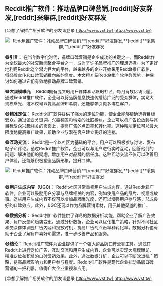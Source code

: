 ## **Reddit推广软件：推动品牌口碑营销,**[reddit]**好友群发,**[reddit]**采集群,**[reddit]**好友群发**

[😍想了解推广相关软件的朋友请登录 http://www.vst.tw](http://www.vst.tw)

 <center><img src="https://vst.tw/MP4/tuiguang/png/4.png" alt="Reddit推广软件：推动品牌口碑营销,**[reddit]**好友群发,**[reddit]**采集群,**[reddit]**好友群发"></center>

**😄引言：**
在当今数字化时代，品牌口碑营销是企业成功的关键之一。而Reddit作为全球最大的社交新闻聚合平台之一，成为了许多品牌推广的理想选择。为了更好地利用Reddit这个潜力巨大的平台，越来越多的企业开始采用Reddit推广软件，将品牌宣传和口碑营销推向新的高度。本文将介绍Reddit推广软件的优势，并探讨如何通过它们有效地推动品牌口碑营销。

**😄大规模曝光：**
Reddit拥有庞大的用户群体和活跃的社区，每月有数亿访问量。通过Reddit推广软件，企业可以将品牌信息快速传播给广泛的受众群体，实现大规模曝光。这不仅可以提高品牌知名度，还能够吸引更多潜在客户。

**😄精准定位：**
Reddit推广软件提供了强大的定位功能，使企业能够精确选择目标受众。通过设定关键词、兴趣标签和特定的社区板块，企业可以将广告投放到与其目标受众兴趣相关的页面上，提高广告的点击率和转化率。这种精准定位可以最大限度地提高推广效果，帮助企业与潜在客户建立更好的连接。

**😄互动交流：**
Reddit是一个以社区为基础的平台，用户可以积极参与讨论、发布帖子和评论。通过Reddit推广软件，企业可以与用户进行实时互动，回答他们的问题、解决他们的疑虑，增加用户对品牌的信任度。这种互动交流不仅可以改善用户体验，还能够积极塑造品牌形象，提升口碑。

 <center><img src="https://vst.tw/MP4/tuiguang/png/5.png" alt="Reddit推广软件：推动品牌口碑营销,**[reddit]**好友群发,**[reddit]**采集群,**[reddit]**好友群发"></center>

**😄用户生成内容（UGC）：**
Reddit社区非常重视用户生成内容。通过Reddit推广软件，企业可以鼓励用户分享与品牌相关的内容，例如使用产品的照片、视频或故事。这些用户生成内容不仅可以增加品牌曝光度，还可以增强用户参与感，形成良好的口碑效应。此外，UGC还可以作为品牌营销素材，用于其他渠道的推广。

**😄数据分析：**
Reddit推广软件提供了详尽的数据分析功能，帮助企业了解广告效果、用户反馈和趋势变化。通过分析数据，企业可以优化推广策略，针对不同社区和受众群体调整广告内容和投放时机，提高广告的点击率和转化率。数据分析也有助于企业了解用户喜好和需求，进一步改善产品和服务。

**😄结论：**
Reddit推广软件为企业提供了一个强大的品牌口碑营销工具。通过在Reddit上进行定位广告、互动交流和用户生成内容，企业可以实现大规模曝光、精准定位和积极的口碑营销效果。此外，通过数据分析，企业可以不断改进推广策略，提高品牌影响力和用户参与程度。Reddit推广软件是现代企业推动品牌口碑营销的一把利器，值得广大企业重视和应用。

[😍想了解推广相关软件的朋友请登录 http://www.vst.tw](http://www.vst.tw)



